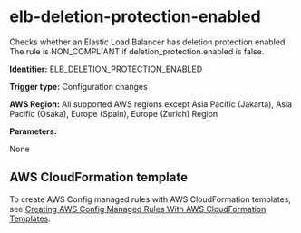 # elb\-deletion\-protection\-enabled<a name="elb-deletion-protection-enabled"></a>

Checks whether an Elastic Load Balancer has deletion protection enabled\. The rule is NON\_COMPLIANT if deletion\_protection\.enabled is false\. 

**Identifier:** ELB\_DELETION\_PROTECTION\_ENABLED

**Trigger type:** Configuration changes

**AWS Region:** All supported AWS regions except Asia Pacific \(Jakarta\), Asia Pacific \(Osaka\), Europe \(Spain\), Europe \(Zurich\) Region

**Parameters:**

None  

## AWS CloudFormation template<a name="w2aac12c31c27b9d293c15"></a>

To create AWS Config managed rules with AWS CloudFormation templates, see [Creating AWS Config Managed Rules With AWS CloudFormation Templates](aws-config-managed-rules-cloudformation-templates.md)\.